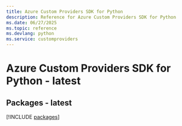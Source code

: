 ```yaml
---
title: Azure Custom Providers SDK for Python
description: Reference for Azure Custom Providers SDK for Python
ms.date: 06/27/2025
ms.topic: reference
ms.devlang: python
ms.service: customproviders
---
```

# Azure Custom Providers SDK for Python - latest
## Packages - latest
[!INCLUDE [packages](custom-providers-index.md)]